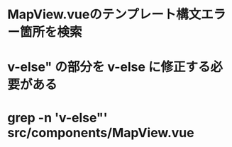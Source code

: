 # MapView.vueのテンプレート構文エラー箇所を検索
# v-else" の部分を v-else に修正する必要がある

# grep -n 'v-else"' src/components/MapView.vue